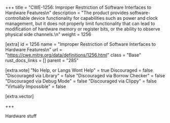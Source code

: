 +++
title = "CWE-1256: Improper Restriction of Software Interfaces to Hardware Features\n"
description = "The product provides software-controllable device functionality for capabilities such as power and clock management, but it does not properly limit functionality that can lead to modification of hardware memory or register bits, or the ability to observe physical side channels.\n"
weight = 1256

[extra]
id = 1256
name = "Improper Restriction of Software Interfaces to Hardware Features\n"
url = "https://cwe.mitre.org/data/definitions/1256.html"
class = "Base"
rust_docs_links = []
parent = "285"

[extra.vote]
"No Help, or Langs Wont Help" = true
Discouraged = false
"Discouraged via Library" = false
"Discouraged via Borrow Checker" = false
"Discouraged via Debug Mode" = false
"Discouraged via Clippy" = false
"Virtually Impossible" = false

[extra.vector]

+++

Hardware stuff
